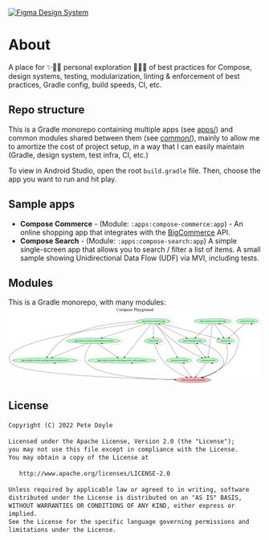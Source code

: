 [![Figma Design System](https://img.shields.io/badge/Figma-Design-pink.svg?style=for-the-badge&logo=figma)](https://www.figma.com/file/iJbFMd9ZzU2U9iQZ0nk72t/Fractal-Foundations)

# About
A place for ✨👨‍🔬 personal exploration 👩‍🔬✨ of best practices for Compose, design systems, testing, modularization, linting & enforcement of best practices, Gradle config, build speeds, CI, etc.


## Repo structure
This is a Gradle monorepo containing multiple apps (see [apps/](apps)) and common modules shared between them (see [common/](common/)), mainly to allow me to amortize the cost of project setup, in a way that I can easily maintain (Gradle, design system, test infra, CI, etc.)

To view in Android Studio, open the root `build.gradle` file. Then, choose the app you want to run and hit play.

## Sample apps
- **Compose Commerce** - (Module: `:apps:compose-commerce:app`) - An online shopping app that integrates with the [BigCommerce](https://www.bigcommerce.com) API.
- **Compose Search** - (Module: `:apps:compose-search:app`) A simple single-screen app that allows you to search / filter a list of items. A small sample showing Unidirectional Data Flow (UDF) via MVI, including tests.

## Modules
This is a Gradle monorepo, with many modules:
![Modules Graph](/utils/art/project.dot.png)

## License
```
Copyright (C) 2022 Pete Doyle

Licensed under the Apache License, Version 2.0 (the "License");
you may not use this file except in compliance with the License.
You may obtain a copy of the License at

   http://www.apache.org/licenses/LICENSE-2.0

Unless required by applicable law or agreed to in writing, software
distributed under the License is distributed on an "AS IS" BASIS,
WITHOUT WARRANTIES OR CONDITIONS OF ANY KIND, either express or implied.
See the License for the specific language governing permissions and
limitations under the License.
```
